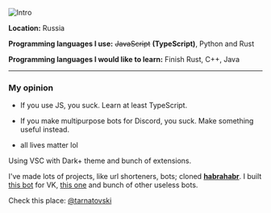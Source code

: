 ![Intro](https://i.imgur.com/cEsz0ym.png)

**Location:** Russia

**Programming languages I use:** ~~JavaScript~~ **(TypeScript)**, Python and Rust

**Programming languages I would like to learn:** Finish Rust, C++, Java

____
### My opinion
- If you use JS, you suck. Learn at least TypeScript.

- If you make multipurpose bots for Discord, you suck. Make something useful instead.

- all lives matter lol

Using VSC with Dark+ theme and bunch of extensions.

I've made lots of projects, like url shorteners, bots; cloned [**habrahabr**](https://habra.js.org/). I built [this bot](https://dedtihon.cf) for VK, [this one](https://vk.com/cubebot) and bunch of other useless bots.

Check this place: [@tarnatovski](https://vk.com.tarnatovski)
